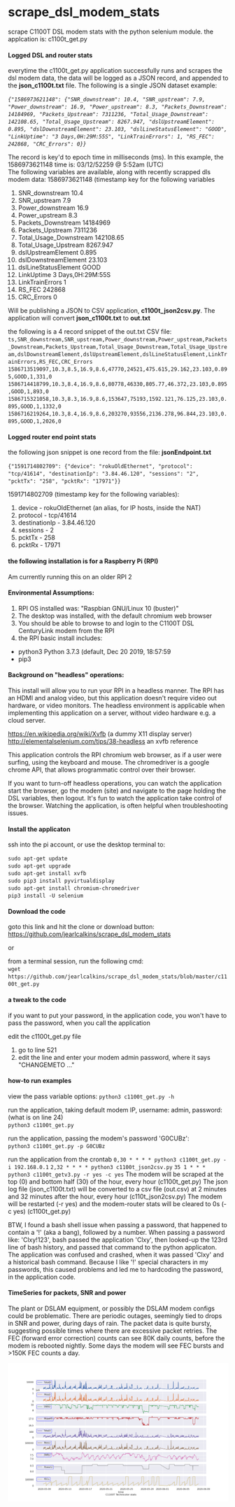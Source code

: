 # scrape_dsl_modem_stats
scrape C1100T DSL modem stats with the python selenium module.  the applcation is: c1100t_get.py

#### Logged DSL and router stats
everytime the c1100t_get.py application successfully runs and scrapes the dsl modem data, the data will be logged as a JSON record, and appended to the **json_c1100t.txt** file.  The following is a single JSON dataset example:  

*`{"1586973621148": {"SNR_downstream": 10.4, "SNR_upstream": 7.9, "Power_downstream": 16.9, "Power_upstream": 8.3, "Packets_Downstream": 14184969, "Packets_Upstream": 7311236, "Total_Usage_Downstream": 142108.65, "Total_Usage_Upstream": 8267.947, "dslUpstreamElement": 0.895, "dslDownstreamElement": 23.103, "dslLineStatusElement": "GOOD", "LinkUptime": "3 Days,0H:29M:55S", "LinkTrainErrors": 1, "RS_FEC": 242868, "CRC_Errors": 0}}`*  

The record is key'd to epoch time in milliseconds (ms).  In this example, the 1586973621148 time is: 03/12/52259 @ 5:52am (UTC)  
The following variables are available, along with recently scrapped dls modem data:
1586973621148 (timestamp key for the following variables  
1. SNR_downstream 10.4  
2. SNR_upstream 7.9  
3. Power_downstream 16.9  
4. Power_upstream 8.3  
5. Packets_Downstream 14184969  
6. Packets_Upstream 7311236  
7. Total_Usage_Downstream 142108.65  
8. Total_Usage_Upstream 8267.947  
9. dslUpstreamElement 0.895  
10. dslDownstreamElement 23.103  
11. dslLineStatusElement GOOD  
12. LinkUptime 3 Days,0H:29M:55S  
13. LinkTrainErrors 1  
14. RS_FEC 242868  
15. CRC_Errors 0  

Will be publishing a JSON to CSV application, **c1100t_json2csv.py**.  The application will convert **json_c1100t.txt** to **out.txt**  

the following is a 4 record snippet of the out.txt CSV file:  
`ts,SNR_downstream,SNR_upstream,Power_downstream,Power_upstream,Packets_Downstream,Packets_Upstream,Total_Usage_Downstream,Total_Usage_Upstream,dslDownstreamElement,dslUpstreamElement,dslLineStatusElement,LinkTrainErrors,RS_FEC,CRC_Errors
1586713519097,10.3,8.5,16.9,8.6,47770,24521,475.615,29.162,23.103,0.895,GOOD,1,331,0
1586714418799,10.3,8.4,16.9,8.6,80778,46330,805.77,46.372,23.103,0.895,GOOD,1,893,0
1586715321058,10.3,8.3,16.9,8.6,153647,75193,1592.121,76.125,23.103,0.895,GOOD,1,1332,0
1586716219264,10.3,8.4,16.9,8.6,203270,93556,2136.278,96.844,23.103,0.895,GOOD,1,2026,0`

#### Logged router end point stats

the following json snippet is one record from the file: **jsonEndpoint.txt**

`{"1591714802709": {"device": "rokuOldEthernet", "protocol": "tcp/41614", "destinationIp": "3.84.46.120", "sessions": "2", "pcktTx": "258", "pcktRx": "17971"}}`

1591714802709  (timestamp key for the following variables):
1. device - rokuOldEthernet (an alias, for IP hosts, inside the NAT)
2. protocol - tcp/41614
3. destinationIp - 3.84.46.120
4. sessions - 2
5. pcktTx - 258
6. pcktRx - 17971



#### the following installation is for a Raspberry Pi (RPI)
Am currently running this on an older RPI 2  

#### Environmental Assumptions:  
1. RPI OS installed was: "Raspbian GNU/Linux 10 (buster)"
1. The desktop was installed, with the default chromium web browser
2. You should be able to browse to and login to the C1100T DSL CenturyLink modem from the RPI  
3. the RPI basic install includes:  
+ python3 Python 3.7.3 (default, Dec 20 2019, 18:57:59  
+ pip3  

#### Background on "headless" operations:  

This install will allow you to run your RPI in a headless manner. The RPI has an HDMI and analog video, but this application doesn't require video out hardware, or video monitors. The headless environment is applicable when implementing this application on a server, without video hardware e.g. a cloud server.  

<https://en.wikipedia.org/wiki/Xvfb> (a dummy X11 display server)  
<http://elementalselenium.com/tips/38-headless> an xvfb reference  

This application controls the RPI chromium web browser, as if a user were surfing, using the keyboard and mouse. The chromedriver is a google chrome API, that allows programmatic control over their browser.  

If you want to turn-off headless operations, you can watch the application start the browser, go the modem (site) and navigate to the page holding the DSL variables, then logout. It's fun to watch the application take control of the browser. Watching the application, is often helpful when troubleshooting issues.  

#### Install the applicaton
ssh into the pi account, or use the desktop terminal to:

`sudo apt-get update`  
`sudo apt-get upgrade`   
`sudo apt-get install xvfb`      
`sudo pip3 install pyvirtualdisplay`      
`sudo apt-get install chromium-chromedriver`     
`pip3 install -U selenium`
 
#### Download the code
goto this link and hit the clone or download button:  
https://github.com/jearlcalkins/scrape_dsl_modem_stats  

or
 
from a terminal session, run the following cmd:  
`wget https://github.com/jearlcalkins/scrape_dsl_modem_stats/blob/master/c1100t_get.py`  

#### a tweak to the code
if you want to put your password, in the application code, you won't have to pass the password, when you call the application  

edit the c1100t_get.py file  
1. go to line 521
2. edit the line and enter your modem admin password, where it says "CHANGEMETO ..."  

#### how-to run examples  
view the pass variable options:
`python3 c1100t_get.py -h`  

run the application, taking default modem IP, username: admin, password: (what is on line 24)  
`python3 c1100t_get.py`

run the application, passing the modem's password 'G0CUBz':  
`python3 c1100t_get.py -p G0CUBz`  

run the application from the crontab
`0,30 * * * * python3 c1100t_get.py -i 192.168.0.1`
`2,32 * * * * python3 c1100t_json2csv.py`
`35 1 * * * python3 c1100t_getv3.py -r yes -c yes` 
The modem will be scraped at the top (0) and bottom half (30) of the hour, every hour (c1100t_get.py)
The json log file (json_c1100t.txt) will be converted to a csv file (out.csv) at 2 minutes and 32 minutes after the hour, every hour (c110t_json2csv.py)
The modem will be restarted (-r yes) and the modem-router stats will be cleared to 0s (-c yes) (c1100t_get.py) 

BTW, I found a bash shell issue when passing a password, that happened to contain a '!' (aka a bang), followed by a number.  When passing a password like: 'Clxy!123', bash passed the application 'Clxy', then looked-up the 123rd line of bash history, and passed that command to the python applicaton. The application was confused and crashed, when it was passed 'Clxy' and a historical bash command.  Because I like '!' special characters in my passwords, this caused problems and led me to hardcoding the password, in the application code.

#### TimeSeries for packets, SNR and power

The plant or DSLAM equipment, or possibly the DSLAM modem configs could be problematic.  There are periodic outages, seemingly tied to drops in SNR and power, during days of rain.  The packet data is quite bursty, suggesting possible times where there are excessive packet retries. The FEC (forward error correction) counts can see 80K daily counts, before the modem is rebooted nightly. Some days the modem will see FEC bursts and >150K FEC counts a day. 

![TimeSeries packet, SNR, power](https://github.com/jearlcalkins/scrape_dsl_modem_stats/blob/master/DSLmodemstats.png)

